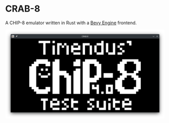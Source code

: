 # CRAB-8

A CHIP-8 emulator written in Rust with a [Bevy Engine][] frontend.

![Example Image][]

[Bevy Engine]: https://bevyengine.org/
[Example Image]: ./docs/images/example.png
